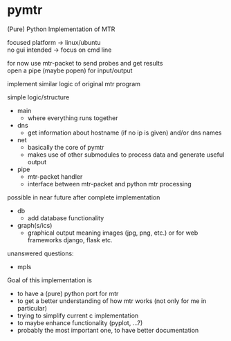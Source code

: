 # pymtr
(Pure) Python Implementation of MTR  

focused platform -> linux/ubuntu  
no gui intended -> focus on cmd line

for now use mtr-packet to send probes and get results  
open a pipe (maybe popen) for input/output

implement similar logic of original mtr program  

simple logic/structure
  - main
    - where everything runs together
  - dns
    - get information about hostname (if no ip is given) and/or dns names
  - net
    - basically the core of pymtr
    - makes use of other submodules to process data and generate useful output
  - pipe
    - mtr-packet handler
    - interface between mtr-packet and python mtr processing
    
possible in near future after complete implementation
  - db
    - add database functionality
  - graph(s/ics)
    - graphical output meaning images (jpg, png, etc.) or for web frameworks django, flask etc.


unanswered questions:
  - mpls
  
  
Goal of this implementation is
  - to have a (pure) python port for mtr
  - to get a better understanding of how mtr works (not only for me in particular)
  - trying to simplify current c implementation
  - to maybe enhance functionality (pyplot, ...?)
  - probably the most important one, to have better documentation
